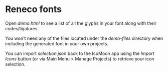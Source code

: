 # Reneco fonts

Open *demo.html* to see a list of all the glyphs in your font along with their 
codes/ligatures.

You won't need any of the files located under the *demo-files* directory when including the 
generated font in your own projects.

You can import *selection.json* back to the IcoMoon app using the *Import Icons* button (or 
via Main Menu > Manage Projects) to retrieve your icon selection.

